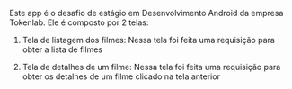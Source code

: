 Este app é o desafio de estágio em Desenvolvimento Android da empresa Tokenlab. Ele é composto por 2 telas:

1. Tela de listagem dos filmes:
Nessa tela foi feita uma requisição para obter a lista de filmes

2. Tela de detalhes de um filme:
Nessa tela foi feita uma requisição para obter os detalhes de um filme clicado na tela anterior
